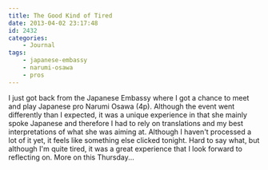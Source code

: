 ```yaml
---
title: The Good Kind of Tired
date: 2013-04-02 23:17:48
id: 2432
categories:
	- Journal
tags:
	- japanese-embassy
	- narumi-osawa
	- pros
---
```


I just got back from the Japanese Embassy where I got a chance to meet and play Japanese pro Narumi Osawa (4p). Although the event went differently than I expected, it was a unique experience in that she mainly spoke Japanese and therefore I had to rely on translations and my best interpretations of what she was aiming at. Although I haven't processed a lot of it yet, it feels like something else clicked tonight. Hard to say what, but although I'm quite tired, it was a great experience that I look forward to reflecting on. More on this Thursday...